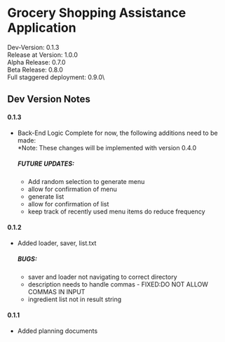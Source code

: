 # Grocery Shopping Assistance Application
Dev-Version: 0.1.3\
Release at Version: 1.0.0\
Alpha Release: 0.7.0\
Beta Release: 0.8.0\
Full staggered deployment: 0.9.0\

## Dev Version Notes
#### 0.1.3
- Back-End Logic Complete for now, the following additions need to be made:\
  *Note: These changes will be implemented with version 0.4.0
  ##### FUTURE UPDATES:
  - Add random selection to generate menu
  - allow for confirmation of menu
  - generate list
  - allow for confirmation of list
  - keep track of recently used menu items do reduce frequency
#### 0.1.2
- Added loader, saver, list.txt
  ##### BUGS:
  - saver and loader not navigating to correct directory
  - description needs to handle commas - FIXED:DO NOT ALLOW COMMAS IN INPUT
  - ingredient list not in result string
#### 0.1.1
- Added planning documents
